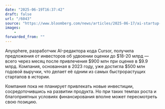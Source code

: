 ```yaml
---
date: "2025-06-19T16:37:42"
draft: false
url: "/6043"
source: "https://www.bloomberg.com/news/articles/2025-06-17/ai-startup-anysphere-fields-vc-offers-at-over-18-billion-valuation"
images:
    -
forwarded_from: ""
---
```


Anysphere, разработчик AI-редактора кода Cursor, получила предложения от инвесторов об удвоении оценки до $18-20 млрд — всего через месяц после привлечения $900 млн при оценке в $9.9 млрд. Компания, основанная в 2023 году, уже достигла $500 млн годовой выручки, что делает её одним из самых быстрорастущих стартапов в истории.

Компания пока не планирует привлекать новые инвестиции, сосредоточившись на развитии продукта. Но при таких темпах роста и благоприятных условиях финансирования вполне может пересмотреть свою позицию.
